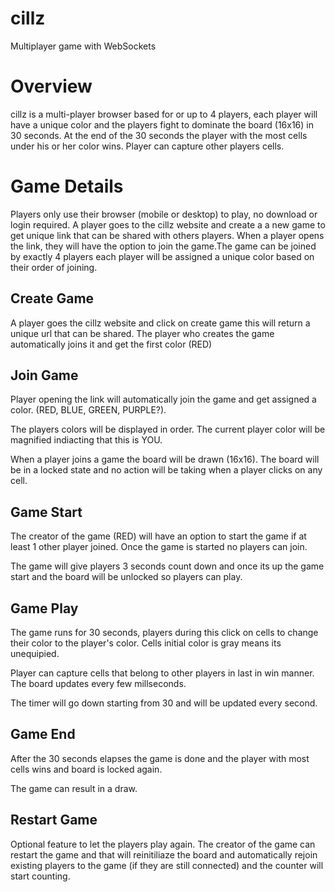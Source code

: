 # cillz
Multiplayer game with WebSockets

# Overview 

cillz is a multi-player browser based for or up to 4 players, each player will have a unique color and the players fight to dominate the board (16x16) in 30 seconds. At the end of the 30 seconds the player with the most cells under his or her color wins. Player can capture other players cells. 

# Game Details

Players only use their browser (mobile or desktop) to play, no download or login required. A player goes to the cillz website and create a a new game to get unique link that can be shared with others players. When a player opens the  link, they will have the option to join the game.The game can be joined by exactly 4 players each player will be assigned a unique color based on their order of joining.

## Create Game 
A player goes the cillz website and click on create game this will return a unique url that can be shared. The player who creates the game automatically joins it and get the first color (RED)

## Join Game 
Player opening the link will automatically join the game and get assigned a color. (RED, BLUE, GREEN, PURPLE?). 

The players colors will be displayed in order. The current player color will be magnified indiacting that this is YOU. 

When a player joins a game the board will be drawn (16x16). The board will be in a locked state and no action will be taking when a player clicks on any cell. 


## Game Start
The creator of the game (RED) will have an option to start the game if at least 1 other player joined. Once the game is started no players can join.

The game will give players 3 seconds count down and once its up the game start and the board will be unlocked so players can play. 

## Game Play 
The game runs for 30 seconds, players during this click on cells to change their color to the player's color. Cells initial color is gray means its unequipied.

Player can capture cells that belong to other players in last in win manner. The board updates every few millseconds.

The timer will go down starting from 30 and will be updated every second. 

## Game End 
After the 30 seconds elapses the game is done and the player with most cells wins and board is locked again. 

The game can result in a draw.

## Restart Game
Optional feature to let the players play again. The creator of the game can restart the game and that will reinitiliaze the board and automatically rejoin existing players to the game (if they are still connected) and the counter will start counting.




